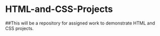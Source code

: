 # HTML-and-CSS-Projects
##This will be a repository for assigned work to demonstrate HTML and CSS projects. 
